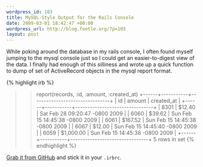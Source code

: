 ```yaml
--- 
wordpress_id: 103
title: MySQL-Style Output for the Rails Console
date: 2009-03-01 18:42:47 +00:00
wordpress_url: http://blog.footle.org/?p=103
layout: post
---
```

While poking around the database in my rails console, I often found myself jumping to the mysql console just so I could get an easier-to-digest view of the data. I finally had enough of this silliness and wrote up a quick function to dump of set of ActiveRecord objects in the mysql report format.

{% highlight irb %}
>> report(records, :id, :amount, :created_at)
+------+-----------+--------------------------------+
| id   | amount    | created_at                     |
+------+-----------+--------------------------------+
| 8301 | $12.40    | Sat Feb 28 09:20:47 -0800 2009 |
| 6060 | $39.62    | Sun Feb 15 14:45:38 -0800 2009 |
| 6061 | $167.52   | Sun Feb 15 14:45:38 -0800 2009 |
| 6067 | $12.00    | Sun Feb 15 14:45:40 -0800 2009 |
| 6059 | $1,000.00 | Sun Feb 15 14:45:38 -0800 2009 |
+------+-----------+--------------------------------+
5 rows in set
{% endhighlight %}

<a href="http://gist.github.com/72234">Grab it from GitHub</a> and stick it in your <code>.irbrc</code>.
